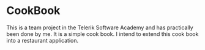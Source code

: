 # CookBook

This is a team project in the Telerik Software Academy and has practically been done by me. It is a simple cook book. I intend to extend this cook book into a restaurant application.
